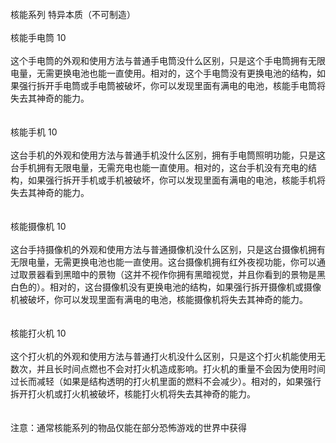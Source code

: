 <title>核能系列</title>
<meta name="GENERATOR" content="WinCHM">
<meta http-equiv="Content-Type" content="text/html; charset=gb2312">
<br>核能系列 特异本质（不可制造） 
<br>
<br>核能手电筒 10 
<br>
<br>这个手电筒的外观和使用方法与普通手电筒没什么区别，只是这个手电筒拥有无限电量，无需更换电池也能一直使用。相对的，这个手电筒没有更换电池的结构，如果强行拆开手电筒或手电筒被破坏，你可以发现里面有满电的电池，核能手电筒将失去其神奇的能力。 
<br>
<br>
<br>核能手机 10 
<br>
<br>这台手机的外观和使用方法与普通手机没什么区别，拥有手电筒照明功能，只是这台手机拥有无限电量，无需充电也能一直使用。相对的，这台手机没有充电的结构，如果强行拆开手机或手机被破坏，你可以发现里面有满电的电池，核能手机将失去其神奇的能力。 
<br>
<br>
<br>核能摄像机 10 
<br>
<br>这台手持摄像机的外观和使用方法与普通摄像机没什么区别，只是这台摄像机拥有无限电量，无需更换电池也能一直使用。这台摄像机拥有红外夜视功能，你可以通过取景器看到黑暗中的景物（这并不视作你拥有黑暗视觉，并且你看到的景物是黑白色的）。相对的，这台摄像机没有更换电池的结构，如果强行拆开摄像机或摄像机被破坏，你可以发现里面有满电的电池，核能摄像机将失去其神奇的能力。 
<br>
<br>
<br>核能打火机 10
<br>
<br>这个打火机的外观和使用方法与普通打火机没什么区别，只是这个打火机能使用无数次，并且长时间点燃也不会对打火机造成影响。打火机的重量不会因为使用时间过长而减轻（如果是结构透明的打火机里面的燃料不会减少）。相对的，如果强行拆开打火机或打火机被破坏，核能打火机将失去其神奇的能力。 
<br>
<br>
<br>注意：通常核能系列的物品仅能在部分恐怖游戏的世界中获得 